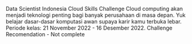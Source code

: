 Data Scientist Indonesia Cloud Skills Challenge
Cloud computing akan menjadi teknologi penting bagi banyak perusahaan di masa depan. Yuk belajar dasar-dasar komputasi awan supaya karir kamu terbuka lebar. Periode kelas: 21 November 2022 - 16 Desember 2022.
Challenge Recomendation - Not complete